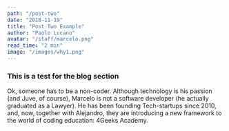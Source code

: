 ```yaml
---
path: "/post-two"
date: "2018-11-19"
title: "Post Two Example"
author: "Paolo Lucano"
avatar: "/staff/marcelo.png"
read_time: "2 min"
image: "/images/why1.png"
---
```


### This is a test for the blog section

Ok, someone has to be a non-coder. Although technology is his passion (and Juve, of course), Marcelo is not a software developer (he actually graduated as a Lawyer). He has been founding Tech-startups since 2010, and, now, together with Alejandro, they are introducing a new framework to the world of coding education: 4Geeks Academy.

